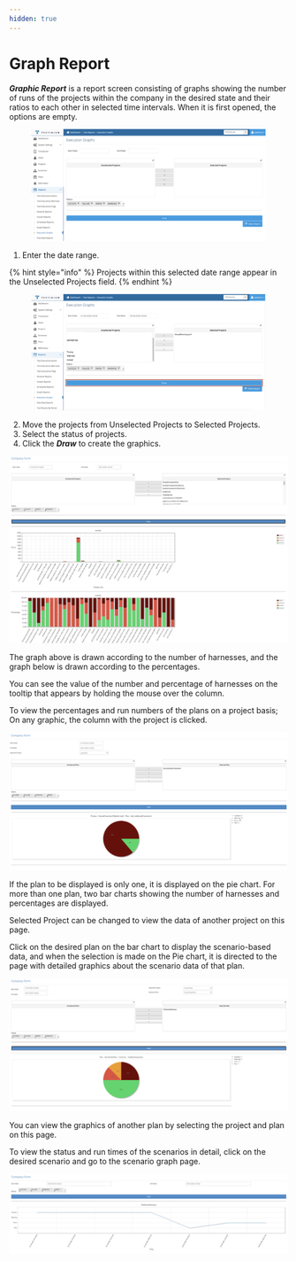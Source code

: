 ```yaml
---
hidden: true
---
```


# Graph Report

_**Graphic Report**_ is a report screen consisting of graphs showing the number of runs of the projects within the company in the desired state and their ratios to each other in selected time intervals. When it is first opened, the options are empty.

<figure><img src="../.gitbook/assets/Screenshot 2025-02-20 at 21.27.23.png" alt=""><figcaption></figcaption></figure>

1. Enter the date range.

{% hint style="info" %}
Projects within this selected date range appear in the Unselected Projects field.
{% endhint %}

<figure><img src="../.gitbook/assets/Screenshot 2025-02-20 at 21.28.28.png" alt=""><figcaption></figcaption></figure>

2. Move the projects from Unselected Projects to Selected Projects.
3. Select the status of projects.
4. Click the _**Draw**_ to create the graphics.

![](<../.gitbook/assets/Screen Shot 2021-12-09 at 08.38.04 (1).png>)

The graph above is drawn according to the number of harnesses, and the graph below is drawn according to the percentages.

You can see the value of the number and percentage of harnesses on the tooltip that appears by holding the mouse over the column.

To view the percentages and run numbers of the plans on a project basis; On any graphic, the column with the project is clicked.

![](<../.gitbook/assets/Screen Shot 2021-12-09 at 08.39.30.png>)

If the plan to be displayed is only one, it is displayed on the pie chart. For more than one plan, two bar charts showing the number of harnesses and percentages are displayed.

Selected Project can be changed to view the data of another project on this page.

Click on the desired plan on the bar chart to display the scenario-based data, and when the selection is made on the Pie chart, it is directed to the page with detailed graphics about the scenario data of that plan.

![](<../.gitbook/assets/Screen Shot 2021-12-09 at 08.40.41.png>)

You can view the graphics of another plan by selecting the project and plan on this page.

To view the status and run times of the scenarios in detail, click on the desired scenario and go to the scenario graph page.

![](<../.gitbook/assets/Screen Shot 2021-12-09 at 08.41.30.png>)
